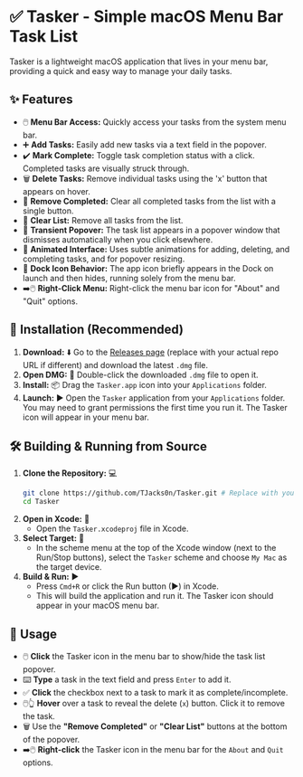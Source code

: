 # ✅ Tasker - Simple macOS Menu Bar Task List

Tasker is a lightweight macOS application that lives in your menu bar, providing a quick and easy way to manage your daily tasks.

## ✨ Features

*   🖱️ **Menu Bar Access:** Quickly access your tasks from the system menu bar.
*   ➕ **Add Tasks:** Easily add new tasks via a text field in the popover.
*   ✔️ **Mark Complete:** Toggle task completion status with a click. Completed tasks are visually struck through.
*   🗑️ **Delete Tasks:** Remove individual tasks using the 'x' button that appears on hover.
*   🧹 **Remove Completed:** Clear all completed tasks from the list with a single button.
*   💨 **Clear List:** Remove all tasks from the list.
*   👻 **Transient Popover:** The task list appears in a popover window that dismisses automatically when you click elsewhere.
*   💫 **Animated Interface:** Uses subtle animations for adding, deleting, and completing tasks, and for popover resizing.
*   🚫 **Dock Icon Behavior:** The app icon briefly appears in the Dock on launch and then hides, running solely from the menu bar.
*   ➡️🖱️ **Right-Click Menu:** Right-click the menu bar icon for "About" and "Quit" options.

## 🚀 Installation (Recommended)

1.  **Download:** ⬇️ Go to the [Releases page](https://github.com/TJacks0n/Tasker/releases) (replace with your actual repo URL if different) and download the latest `.dmg` file.
2.  **Open DMG:** 💾 Double-click the downloaded `.dmg` file to open it.
3.  **Install:** 📦 Drag the `Tasker.app` icon into your `Applications` folder.
4.  **Launch:** ▶️ Open the `Tasker` application from your `Applications` folder. You may need to grant permissions the first time you run it. The Tasker icon will appear in your menu bar.

## 🛠️ Building & Running from Source

1.  **Clone the Repository:** 💻
    ```bash
    git clone https://github.com/TJacks0n/Tasker.git # Replace with your actual repo URL if different
    cd Tasker
    ```
2.  **Open in Xcode:** 🔧
    *   Open the `Tasker.xcodeproj` file in Xcode.
3.  **Select Target:** 🎯
    *   In the scheme menu at the top of the Xcode window (next to the Run/Stop buttons), select the `Tasker` scheme and choose `My Mac` as the target device.
4.  **Build & Run:** ▶️
    *   Press `Cmd+R` or click the Run button (▶) in Xcode.
    *   This will build the application and run it. The Tasker icon should appear in your macOS menu bar.

## 📖 Usage

*   🖱️ **Click** the Tasker icon in the menu bar to show/hide the task list popover.
*   ⌨️ **Type** a task in the text field and press `Enter` to add it.
*   ✅ **Click** the checkbox next to a task to mark it as complete/incomplete.
*   🖱️👆 **Hover** over a task to reveal the delete (`x`) button. Click it to remove the task.
*   🗑️ Use the **"Remove Completed"** or **"Clear List"** buttons at the bottom of the popover.
*   ➡️🖱️ **Right-click** the Tasker icon in the menu bar for the `About` and `Quit` options.
